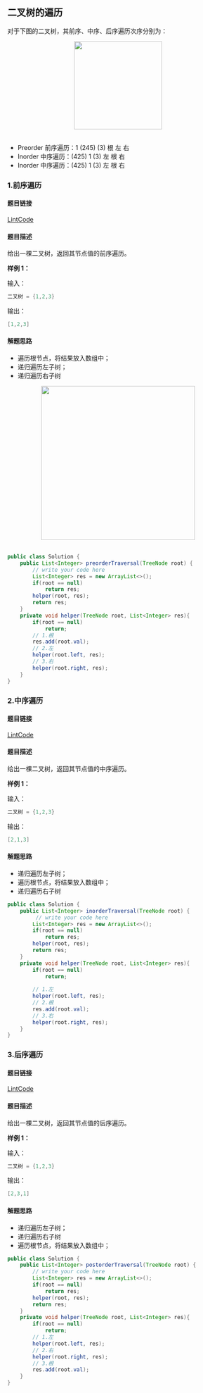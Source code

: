 ## 二叉树的遍历

对于下图的二叉树，其前序、中序、后序遍历次序分别为：

<div align="center"> <img src="https://user-images.githubusercontent.com/30204737/121380900-da8e9280-c977-11eb-9cb9-09e421ddc0a5.png" width="200px" height="200px"> </div><br>

* Preorder 前序遍历：1 (245) (3) 根 左 右
* Inorder 中序遍历：(425) 1 (3) 左 根 右
* Inorder 中序遍历：(425) 1 (3) 左 根 右

### 1.前序遍历

#### 题目链接

[LintCode](https://www.lintcode.com/problem/66/)

#### 题目描述

给出一棵二叉树，返回其节点值的前序遍历。

**样例 1：**

输入：

```java
二叉树 = {1,2,3}
```

输出：

```java
[1,2,3]
```

#### 解题思路

* 遍历根节点，将结果放入数组中；
* 递归遍历左子树；
* 递归遍历右子树

<div align="center"> <img src="https://user-images.githubusercontent.com/30204737/121381138-0873d700-c978-11eb-9ace-6ee78cf20b54.png" width="350px"> </div><br>

```java
public class Solution {
    public List<Integer> preorderTraversal(TreeNode root) {
        // write your code here
        List<Integer> res = new ArrayList<>();
        if(root == null)
            return res;
        helper(root, res);
        return res;
    }
    private void helper(TreeNode root, List<Integer> res){
        if(root == null)
            return;
        // 1.根
        res.add(root.val);
        // 2.左
        helper(root.left, res);
        // 3.右
        helper(root.right, res);
    }
}
```



### 2.中序遍历

#### 题目链接

[LintCode](https://www.lintcode.com/problem/67/)

#### 题目描述

给出一棵二叉树，返回其节点值的中序遍历。

**样例 1：**

输入：

```java
二叉树 = {1,2,3}
```

输出：

```java
[2,1,3]
```

#### 解题思路

* 递归遍历左子树；
* 遍历根节点，将结果放入数组中；
* 递归遍历右子树

```java
public class Solution {
    public List<Integer> inorderTraversal(TreeNode root) {
         // write your code here
        List<Integer> res = new ArrayList<>();
        if(root == null)
            return res;
        helper(root, res);
        return res;
    }
    private void helper(TreeNode root, List<Integer> res){
        if(root == null)
            return;
       
        // 1.左
        helper(root.left, res);
        // 2.根
        res.add(root.val);
        // 3.右
        helper(root.right, res);
    }
}
```



### 3.后序遍历

#### 题目链接

[LintCode](https://www.lintcode.com/problem/68/)

#### 题目描述

给出一棵二叉树，返回其节点值的后序遍历。

**样例 1：**

输入：

```java
二叉树 = {1,2,3}
```

输出：

```java
[2,3,1]
```

#### 解题思路

* 递归遍历左子树；
* 递归遍历右子树
* 遍历根节点，将结果放入数组中；

```java
public class Solution {
    public List<Integer> postorderTraversal(TreeNode root) {
        // write your code here
        List<Integer> res = new ArrayList<>();
        if(root == null)
            return res;
        helper(root, res);
        return res;
    }
    private void helper(TreeNode root, List<Integer> res){
        if(root == null)
            return;
        // 1.左
        helper(root.left, res);
        // 2.右
        helper(root.right, res);
        // 3.根
        res.add(root.val);
    }
}
```

